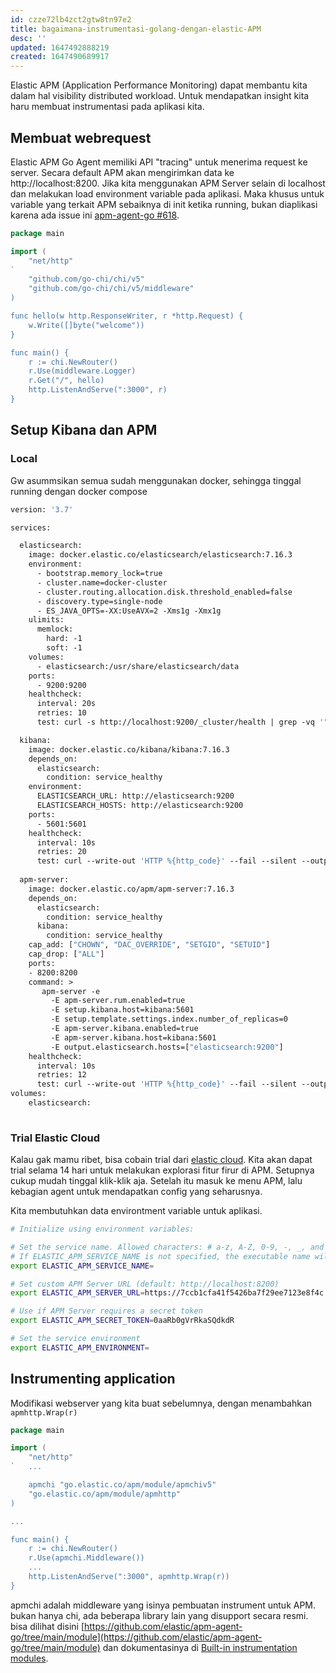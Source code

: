 ```yaml
---
id: czze72lb4zct2gtw8tn97e2
title: bagaimana-instrumentasi-golang-dengan-elastic-APM
desc: ''
updated: 1647492888219
created: 1647490689917
---
```



Elastic APM (Application Performance Monitoring) dapat membantu kita dalam hal visibility distributed workload.
Untuk mendapatkan insight kita haru membuat instrumentasi pada aplikasi kita.

## Membuat webrequest

Elastic APM Go Agent memiliki API "tracing" untuk menerima request ke server.
Secara default APM akan mengirimkan data ke http://localhost:8200. 
Jika kita menggunakan APM Server selain di localhost dan melakukan load environment variable pada aplikasi.
Maka khusus untuk variable yang terkait APM sebaiknya di init ketika running, bukan diaplikasi karena ada issue ini [apm-agent-go #618](https://github.com/elastic/apm-agent-go/issues/618).

```go
package main

import (
	"net/http"
`
	"github.com/go-chi/chi/v5"
	"github.com/go-chi/chi/v5/middleware"
)

func hello(w http.ResponseWriter, r *http.Request) {
	w.Write([]byte("welcome"))
}

func main() {
	r := chi.NewRouter()
	r.Use(middleware.Logger)
	r.Get("/", hello)
	http.ListenAndServe(":3000", r)
}
```

## Setup Kibana dan APM

### Local

Gw asummsikan semua sudah menggunakan docker, sehingga tinggal running dengan docker compose

```Dockerfile
version: '3.7'

services:

  elasticsearch:
    image: docker.elastic.co/elasticsearch/elasticsearch:7.16.3
    environment:
      - bootstrap.memory_lock=true
      - cluster.name=docker-cluster
      - cluster.routing.allocation.disk.threshold_enabled=false
      - discovery.type=single-node
      - ES_JAVA_OPTS=-XX:UseAVX=2 -Xms1g -Xmx1g
    ulimits:
      memlock:
        hard: -1
        soft: -1
    volumes:
      - elasticsearch:/usr/share/elasticsearch/data
    ports:
      - 9200:9200
    healthcheck:
      interval: 20s
      retries: 10
      test: curl -s http://localhost:9200/_cluster/health | grep -vq '"status":"red"'

  kibana:
    image: docker.elastic.co/kibana/kibana:7.16.3
    depends_on:
      elasticsearch:
        condition: service_healthy
    environment:
      ELASTICSEARCH_URL: http://elasticsearch:9200
      ELASTICSEARCH_HOSTS: http://elasticsearch:9200
    ports:
      - 5601:5601
    healthcheck:
      interval: 10s
      retries: 20
      test: curl --write-out 'HTTP %{http_code}' --fail --silent --output /dev/null http://localhost:5601/api/status
  
  apm-server:
    image: docker.elastic.co/apm/apm-server:7.16.3
    depends_on:
      elasticsearch:
        condition: service_healthy
      kibana:
        condition: service_healthy
    cap_add: ["CHOWN", "DAC_OVERRIDE", "SETGID", "SETUID"]
    cap_drop: ["ALL"]
    ports:
    - 8200:8200
    command: >
       apm-server -e
         -E apm-server.rum.enabled=true
         -E setup.kibana.host=kibana:5601
         -E setup.template.settings.index.number_of_replicas=0
         -E apm-server.kibana.enabled=true
         -E apm-server.kibana.host=kibana:5601
         -E output.elasticsearch.hosts=["elasticsearch:9200"]
    healthcheck:
      interval: 10s
      retries: 12
      test: curl --write-out 'HTTP %{http_code}' --fail --silent --output /dev/null http://localhost:8200/
volumes:
	elasticsearch:
	
```

### Trial Elastic Cloud 

Kalau gak mamu ribet, bisa cobain trial dari [elastic cloud](https://www.elastic.co/cloud/). Kita akan dapat trial selama 14 hari untuk melakukan explorasi fitur firur di APM. Setupnya cukup mudah tinggal klik-klik aja.
Setelah itu masuk ke menu APM, lalu kebagian agent untuk mendapatkan config yang seharusnya.

Kita membutuhkan data environtment variable untuk aplikasi.

```bash
# Initialize using environment variables:

# Set the service name. Allowed characters: # a-z, A-Z, 0-9, -, _, and space.
# If ELASTIC_APM_SERVICE_NAME is not specified, the executable name will be used.
export ELASTIC_APM_SERVICE_NAME=

# Set custom APM Server URL (default: http://localhost:8200)
export ELASTIC_APM_SERVER_URL=https://7ccb1cfa41f5426ba7f29ee7123e8f4c.apm.us-central1.gcp.cloud.es.io:443

# Use if APM Server requires a secret token
export ELASTIC_APM_SECRET_TOKEN=0aaRb0gVrRkaSQdkdR

# Set the service environment
export ELASTIC_APM_ENVIRONMENT=
```

## Instrumenting application

Modifikasi webserver yang kita buat sebelumnya, dengan menambahkan `apmhttp.Wrap(r)`

```go
package main

import (
	"net/http"
`	...

	apmchi "go.elastic.co/apm/module/apmchiv5"
	"go.elastic.co/apm/module/apmhttp"
)

...

func main() {
	r := chi.NewRouter()
	r.Use(apmchi.Middleware())
	...
	http.ListenAndServe(":3000", apmhttp.Wrap(r))
}
```

apmchi adalah middleware yang isinya pembuatan instrument untuk APM.
bukan hanya chi, ada beberapa library lain yang disupport secara resmi.
bisa dilihat disini [https://github.com/elastic/apm-agent-go/tree/main/module](https://github.com/elastic/apm-agent-go/tree/main/module) dan dokumentasinya di [Built-in instrumentation modules](https://www.elastic.co/guide/en/apm/agent/go/master/builtin-modules.html).


